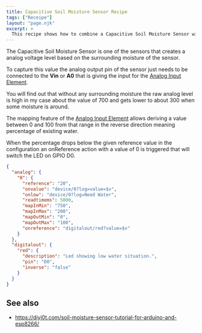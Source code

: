 ```yaml
---
title: Capacitive Soil Moisture Sensor Recipe
tags: ["Receipe"]
layout: "page.njk"
excerpt: >
  This recipe shows how to combine a Capacitive Soil Moisture Sensor with the Analog Input Element and a LED. 
---
```


The Capacitive Soil Moisture Sensor is one of the sensors that creates a analog voltage level based on the surrounding moisture of the sensor.

To capture this value the analog output pin of the sensor just needs to be connected to the **Vin** or **A0**
that is giving the input for the [Analog Input Element](/elements/analog.md).

You will find out that without any surrounding moisture the raw analog level is high in my case about the value of 700
and gets lower to about 300 when some moisture is around.

The mapping feature of the [Analog Input Element](/elements/analog.md) allows deriving a value between 0 and 100 from that range in the reverse direction
meaning percentage of existing water.

When the percentage drops below the given reference value in the configuration
an onReference action with a value of 0 is triggered that will switch the LED on GPIO D0.

``` json
{
  "analog": {
    "0": {
      "reference": "20",
      "onvalue": "device/0?log=value=$v",
      "onlow": "device/0?log=Need Water",
      "readtimems": 5000,
      "mapInMin": "750",
      "mapInMax": "200",
      "mapOutMin": "0",
      "mapOutMax": "100",
      "onreference": "digitalout/red?value=$v"
    }
  },
  "digitalout": {
    "red": {
      "description": "Led showing low water situation.",
      "pin": "D0",
      "inverse": "false"
    }
  }
}
```

## See also

* <https://diyi0t.com/soil-moisture-sensor-tutorial-for-arduino-and-esp8266/>
